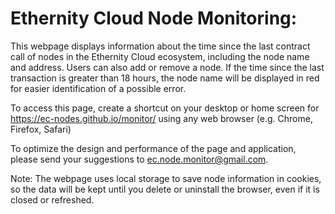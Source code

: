# Ethernity Cloud Node Monitoring:

This webpage displays information about the time since the last contract call of nodes in the Ethernity Cloud ecosystem, including the node name and address. Users can also add or remove a node. If the time since the last transaction is greater than 18 hours, the node name will be displayed in red for easier identification of a possible error.

To access this page, create a shortcut on your desktop or home screen for https://ec-nodes.github.io/monitor/ using any web browser (e.g. Chrome, Firefox, Safari)

To optimize the design and performance of the page and application, please send your suggestions to ec.node.monitor@gmail.com.

Note: The webpage uses local storage to save node information in cookies, so the data will be kept until you delete or uninstall the browser, even if it is closed or refreshed.
